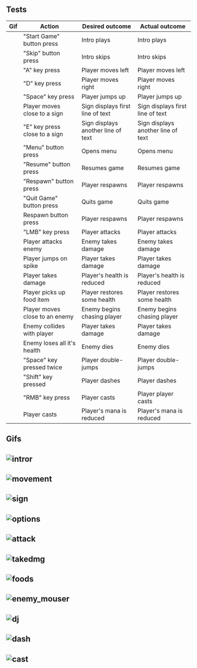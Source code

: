 
Tests
-
| Gif | Action        | Desired outcome    | Actual outcome     |
| - | ------------- | ------------------ | ------------------ |
|| "Start Game" button press | Intro plays | Intro plays |
|| "Skip" button press | Intro skips | Intro skips |
|| "A" key press | Player moves left | Player moves left |
|| "D" key press | Player moves right | Player moves right |
|| "Space" key press | Player jumps up | Player jumps up |
|| Player moves close to a sign | Sign displays first line of text | Sign displays first line of text |
|| "E" key press close to a sign | Sign displays another line of text | Sign displays another line of text |
|| "Menu" button press | Opens menu | Opens menu |
|| "Resume" button press | Resumes game | Resumes game |
|| "Respawn" button press | Player respawns | Player respawns |
|| "Quit Game" button press | Quits game | Quits game |
|| Respawn button press | Player respawns | Player respawns |
|| "LMB" key press | Player attacks | Player attacks |
|| Player attacks enemy | Enemy takes damage | Enemy takes damage |
|| Player jumps on spike | Player takes damage | Player takes damage |
|| Player takes damage | Player's health is reduced | Player's health is reduced |
|| Player picks up food item | Player restores some health | Player restores some health |
|| Player moves close to an enemy | Enemy begins chasing player | Enemy begins chasing player |
|| Enemy collides with player | Player takes damage | Player takes damage |
|| Enemy loses all it's health | Enemy dies | Enemy dies |
|| "Space" key pressed twice | Player double-jumps | Player double-jumps |
|| "Shift" key pressed | Player dashes | Player dashes |
|| "RMB" key press | Player casts | Player player casts |
|| Player casts | Player's mana is reduced | Player's mana is reduced |

Gifs
-
![intror](https://github.com/user-attachments/assets/4aec50bb-397a-4f12-a657-8cf3cfdf6d03)
-
![movement](https://github.com/user-attachments/assets/f08faf10-88b5-4249-aef9-5ecd11a79684)
-
![sign](https://github.com/user-attachments/assets/491f6601-364f-4ffa-82fc-d4dcefa591e4)
-
![options](https://github.com/user-attachments/assets/65cfea88-f77c-48d1-858d-2f814cdf88dd)
-
![attack](https://github.com/user-attachments/assets/ed33ac1c-2d5e-4687-8dc8-5ed4c12c6533)
-
![takedmg](https://github.com/user-attachments/assets/56c69fa4-7500-4c00-9c86-f5bbf918af5b)
-
![foods](https://github.com/user-attachments/assets/c5bab85c-918a-443c-a1b4-a831f3870739)
-
![enemy_mouser](https://github.com/user-attachments/assets/46993264-15f3-4010-8b2d-f71d6155bf58)
-
![dj](https://github.com/user-attachments/assets/ce5a52dd-840a-4b15-ac1e-f485c06a67a9)
-
![dash](https://github.com/user-attachments/assets/32e72df5-1792-4ea8-9657-e003df7d2c37)
-
![cast](https://github.com/user-attachments/assets/769dea84-1985-4b81-9268-b542b9913720)
-


